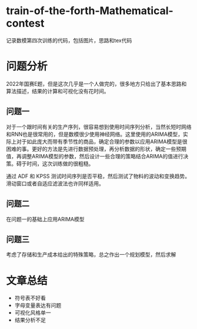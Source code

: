 # train-of-the-forth-Mathematical-contest
记录数模第四次训练的代码，包括图片，思路和tex代码
# 问题分析
2022年国赛E题，但是这次几乎是一个人做完的，很多地方只给出了基本思路和算法描述，结果的计算和可视化没有花时间。
## 问题一
对于一个跟时间有关的生产序列，很容易想到使用时间序列分析，当然长短时网络和RNN也是很常用的，但是数模很少使用神经网络。这里使用的ARIMA模型，实际上对于如此庞大而带有季节性的商品，确定合理的参数以应用ARIMA模型是很困难的事。更好的方法是先进行数据预处理，再分析数据的形状，确定一些预期值，再调整ARIMA模型的参数，然后设计一些合理的策略结合ARIMA的值进行决策。碍于时间，这次训练做的很粗糙。

通过 ADF 和 KPSS 测试时间序列是否平稳，然后测试了物料的波动和变换趋势。滑动窗口或者自适应滤波法也许同样适用。
## 问题二
在问题一的基础上应用ARIMA模型
## 问题三
考虑了存储和生产成本给出的特殊策略，总之作出一个规划模型，然后求解
# 文章总结
- 符号表不好看
- 字母变量表达有问题
- 可视化风格单一
- 结果分析不足

